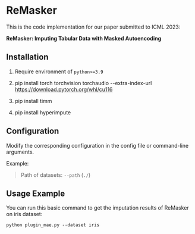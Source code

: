 # ReMasker

This is the code implementation for our paper submitted to ICML 2023:

**ReMasker: Imputing Tabular Data with Masked Autoencoding**

## Installation
1. Require environment of `python>=3.9`

2. pip install torch torchvision torchaudio --extra-index-url https://download.pytorch.org/whl/cu116

3. pip install timm

4. pip install hyperimpute

## Configuration
Modify the corresponding configuration in the config file or command-line arguments.

Example:
> Path of datasets: `--path` (`./`) 

## Usage Example
You can run this basic command to get the imputation results of ReMasker on iris dataset:

`python plugin_mae.py --dataset iris`

